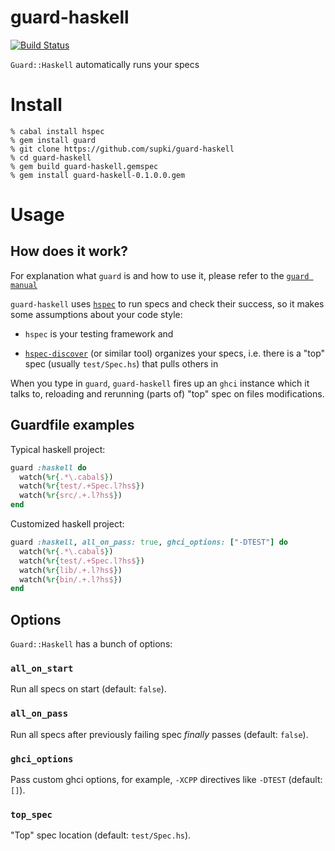 guard-haskell
=============
[![Build Status](https://secure.travis-ci.org/supki/guard-haskell.png?branch=master)](http://travis-ci.org/supki/guard-haskell)

`Guard::Haskell` automatically runs your specs

# Install

```shell
% cabal install hspec
% gem install guard
% git clone https://github.com/supki/guard-haskell
% cd guard-haskell
% gem build guard-haskell.gemspec
% gem install guard-haskell-0.1.0.0.gem
```

# Usage

## How does it work?

For explanation what `guard` is and how to use it, please refer to the [`guard manual`][0]

`guard-haskell` uses [`hspec`][1] to run specs and check their success, so it makes some assumptions about your code style:

  * `hspec` is your testing framework and

  * [`hspec-discover`][2] (or similar tool) organizes your specs,
  i.e. there is a "top" spec (usually `test/Spec.hs`) that pulls others in

When you type in `guard`, `guard-haskell` fires up an `ghci` instance which it talks to, reloading
and rerunning (parts of) "top" spec on files modifications.

## Guardfile examples

Typical haskell project:

```ruby
guard :haskell do
  watch(%r{.*\.cabal$})
  watch(%r{test/.+Spec.l?hs$})
  watch(%r{src/.+.l?hs$})
end
```

Customized haskell project:

```ruby
guard :haskell, all_on_pass: true, ghci_options: ["-DTEST"] do
  watch(%r{.*\.cabal$})
  watch(%r{test/.+Spec.l?hs$})
  watch(%r{lib/.+.l?hs$})
  watch(%r{bin/.+.l?hs$})
end
```

## Options

`Guard::Haskell` has a bunch of options:

### `all_on_start`

Run all specs on start (default: `false`).

### `all_on_pass`

Run all specs after previously failing spec _finally_ passes (default: `false`).

### `ghci_options`

Pass custom ghci options, for example, `-XCPP` directives like `-DTEST` (default: `[]`).

### `top_spec`

"Top" spec location (default: `test/Spec.hs`).

  [0]: https://github.com/guard/guard#readme
  [1]: http://hspec.github.io/
  [2]: http://hspec.github.io/hspec-discover.html
